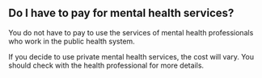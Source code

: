 ##  Do I have to pay for mental health services?

You do not have to pay to use the services of mental health professionals who
work in the public health system.

If you decide to use private mental health services, the cost will vary. You
should check with the health professional for more details.

